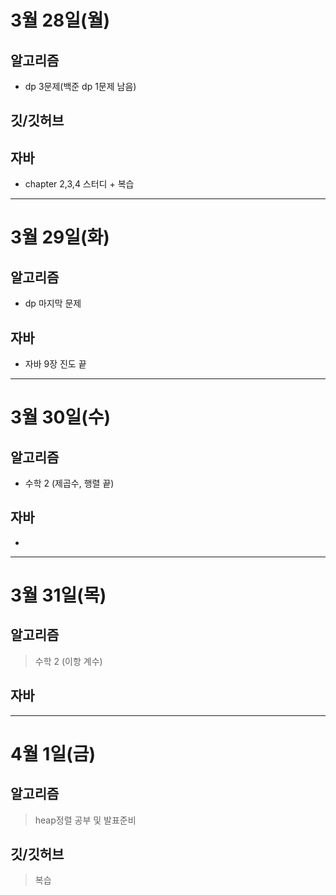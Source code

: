 # 3월 28일(월)

## 알고리즘  
- dp 3문제(백준 dp 1문제 남음)  

## 깃/깃허브

## 자바
- chapter 2,3,4 스터디 + 복습  


-------------------
# 3월 29일(화)

## 알고리즘  
- dp 마지막 문제 
## 자바
- 자바 9장 진도 끝

-------------------

# 3월 30일(수)
## 알고리즘
- 수학 2 (제곱수, 행렬 끝)  

## 자바 
- 
-------------------

# 3월 31일(목)  
## 알고리즘
> 수학 2 (이항 계수)  
## 자바 

-------------------
# 4월 1일(금)
## 알고리즘 
> heap정렬 공부 및 발표준비
## 깃/깃허브
> 복습
